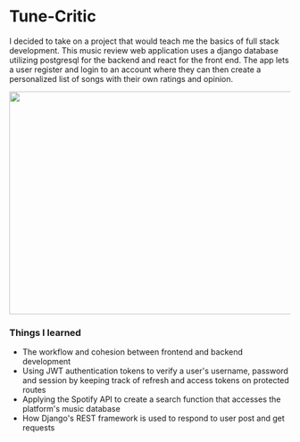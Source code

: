 # Tune-Critic

I decided to take on a project that would teach me the basics of full stack development. This music review web application uses a django database utilizing postgresql for the backend and react for the front end.
The app lets a user register and login to an account where they can then create a personalized list of songs with their own ratings and opinion.

<img src="[https://github.com/Your_Repository_Name/Your_GIF_Name.gif](https://github.com/Nicethanman/Tune-Critic/blob/main/frontend/src/imgs/Quick%20%2B%20React%20-%20Google%20Chrome%202024-05-31%2016-49-57.gif)" width="600" height="400">

### Things I learned

- The workflow and cohesion between frontend and backend development
- Using JWT authentication tokens to verify a user's username, password and session by keeping track of refresh and access tokens on protected routes
- Applying the Spotify API to create a search function that accesses the platform's music database
- How Django's REST framework is used to respond to user post and get requests
